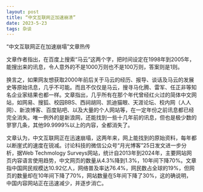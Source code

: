 ```yaml
---
layout: post
title: “中文互联网正加速崩溃”
date: 2023-5-23
tags: 杂谈
---
```



“中文互联网正在加速崩塌”文章热传

文章作者指出，在百度上搜索“马云”这两个字，把时间设定在1998年到2005年，能搜出来的讯息，令人意外的不是1000万则也不是100万则，答案则是1则。

换言之，如果网友想获取2000年前后关于马云的经历、报导、谈话及马云的发展史等原始讯息，几乎不可能。而且不仅仅是马云，搜寻马化腾、雷军、任正非等知名企业家结果也都一样。文章指出，几乎所有在那个年代曾经红火过的简体中文网站，如网易、搜狐、校园BBS、西祠胡同、凯迪猫眼、天涯论坛、校内网（人人网）、新浪博客、百度贴吧、以及大量的个人网站等，在一定年份之前讯息都已经完全消失。唯一例外的是新浪网，还能找到一些十几年前的讯息，但也是极少数的寥寥几条，其他99.9999%以上的内容，全都消失了。

文章认为，中文互联网正在迅速崩塌，这两年来，网上能找到的原始资料，每年都以断崖式的速度在锐减。讨论科技的微信公众号“月光博客”25日发文进一步分析，据Web Techmology Surveys网站，统计自2013年到2024年，主要网站网页内容语言使用趋势，中文网页的数量从4.3%降到1.3%，10年间下降70%。文章指中国网民规模达10.92亿人，网络普及率达76.4%，网民数占全球的19%，但网页的数量却在10年间下降了70%，网站数量在5年间下降了30%，这的确说明，中国内容网站正在迅速减少，并逐步消亡。